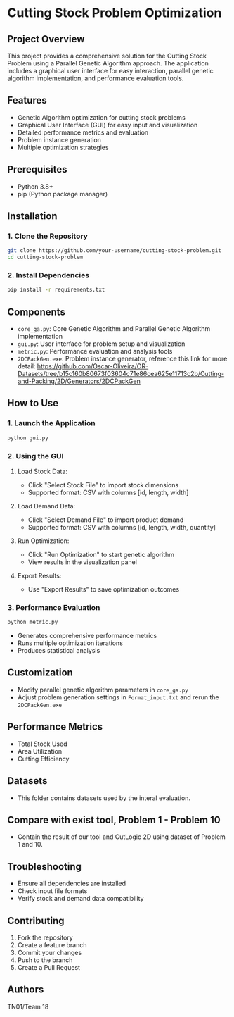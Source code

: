 # Cutting Stock Problem Optimization

## Project Overview
This project provides a comprehensive solution for the Cutting Stock Problem using a Parallel Genetic Algorithm approach. The application includes a graphical user interface for easy interaction, parallel genetic algorithm implementation, and performance evaluation tools.

## Features
- Genetic Algorithm optimization for cutting stock problems
- Graphical User Interface (GUI) for easy input and visualization
- Detailed performance metrics and evaluation
- Problem instance generation
- Multiple optimization strategies

## Prerequisites
- Python 3.8+
- pip (Python package manager)

## Installation

### 1. Clone the Repository
```bash
git clone https://github.com/your-username/cutting-stock-problem.git
cd cutting-stock-problem
```

### 2. Install Dependencies
```bash
pip install -r requirements.txt
```

## Components
- `core_ga.py`: Core Genetic Algorithm and Parallel Genetic Algorithm implementation
- `gui.py`: User interface for problem setup and visualization
- `metric.py`: Performance evaluation and analysis tools
- `2DCPackGen.exe`: Problem instance generator, reference this link for more detail: https://github.com/Oscar-Oliveira/OR-Datasets/tree/b15c160b80673f03604c71e86cea625e11713c2b/Cutting-and-Packing/2D/Generators/2DCPackGen

## How to Use

### 1. Launch the Application
```bash
python gui.py
```

### 2. Using the GUI
1. Load Stock Data:
   - Click "Select Stock File" to import stock dimensions
   - Supported format: CSV with columns [id, length, width]

2. Load Demand Data:
   - Click "Select Demand File" to import product demand
   - Supported format: CSV with columns [id, length, width, quantity]

3. Run Optimization:
   - Click "Run Optimization" to start genetic algorithm
   - View results in the visualization panel

4. Export Results:
   - Use "Export Results" to save optimization outcomes

### 3. Performance Evaluation
```bash
python metric.py
```
- Generates comprehensive performance metrics
- Runs multiple optimization iterations
- Produces statistical analysis

## Customization
- Modify parallel genetic algorithm parameters in `core_ga.py`
- Adjust problem generation settings in `Format_input.txt` and rerun the `2DCPackGen.exe`

## Performance Metrics
- Total Stock Used
- Area Utilization
- Cutting Efficiency

## Datasets
- This folder contains datasets used by the interal evaluation.

## Compare with exist tool, Problem 1 - Problem 10
- Contain the result of our tool and CutLogic 2D using dataset of Problem 1 and 10.

## Troubleshooting
- Ensure all dependencies are installed
- Check input file formats
- Verify stock and demand data compatibility

## Contributing
1. Fork the repository
2. Create a feature branch
3. Commit your changes
4. Push to the branch
5. Create a Pull Request


## Authors
TN01/Team 18
